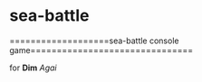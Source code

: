# sea-battle
===================sea-battle console game===============================

for **Dim** *Agai*
